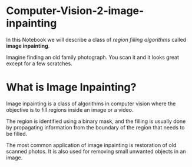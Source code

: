 # Computer-Vision-2-image-inpainting

In this Notebook we will describe a class of *region filling algorithms* called **image inpainting**.

Imagine finding an old family photograph. You scan it and it looks great except for a few scratches.

# What is Image Inpainting?

Image inpainting is a class of algorithms in computer vision where the objective is to fill regions inside an image or a video.

The region is identified using a binary mask, and the filling is usually done by propagating information from the boundary of the region that needs to be filled.

The most common application of image inpainting is restoration of old scanned photos. It is also used for removing small unwanted objects in an image.
